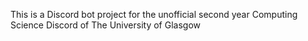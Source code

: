 This is a Discord bot project for the unofficial second year Computing Science Discord of The University of Glasgow
